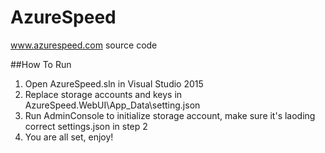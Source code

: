 AzureSpeed
==========

www.azurespeed.com source code

##How To Run
1. Open AzureSpeed.sln in Visual Studio 2015
2. Replace storage accounts and keys in AzureSpeed.WebUI\App_Data\setting.json
3. Run AdminConsole to initialize storage account, make sure it's laoding correct settings.json in step 2
4. You are all set, enjoy! 


